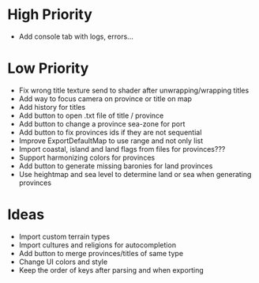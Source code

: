 # High Priority
- Add console tab with logs, errors...

# Low Priority
- Fix wrong title texture send to shader after unwrapping/wrapping titles
- Add way to focus camera on province or title on map
- Add history for titles
- Add button to open .txt file of title / province
- Add button to change a province sea-zone for port
- Add button to fix provinces ids if they are not sequential
- Improve ExportDefaultMap to use range and not only list
- Import coastal, island and land flags from files for provinces???
- Support harmonizing colors for provinces
- Add button to generate missing baronies for land provinces
- Use heightmap and sea level to determine land or sea when generating provinces

# Ideas
- Import custom terrain types
- Import cultures and religions for autocompletion
- Add button to merge provinces/titles of same type
- Change UI colors and style
- Keep the order of keys after parsing and when exporting